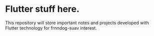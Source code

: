 # Flutter stuff here. 
This repository will store important notes and projects developed with Flutter technology for frnndog-suav interest.
